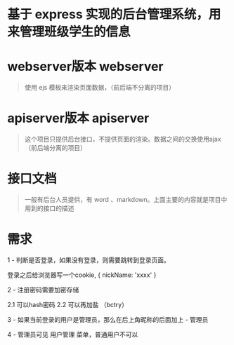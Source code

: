 # 基于 express 实现的后台管理系统，用来管理班级学生的信息

# webserver版本 webserver 

> 使用 ejs 模板来渲染页面数据，（前后端不分离的项目）

# apiserver版本 apiserver

> 这个项目只提供后台接口，不提供页面的渲染。数据之间的交换使用ajax（前后端分离的项目）

# 接口文档

> 一般有后台人员提供，有 word 、markdown。上面主要的内容就是项目中用到的接口的描述

# 需求

1 - 判断是否登录，如果没有登录，则需要跳转到登录页面。

  登录之后给浏览器写一个cookie, { nickName: 'xxxx' }

2 - 注册密码需要加密存储

  2.1 可以hash密码
  2.2 可以再加盐 （bctry）

3 - 如果当前登录的用户是管理员，那么在后上角昵称的后面加上 - 管理员

4 - 管理员可见 用户管理 菜单，普通用户不可以